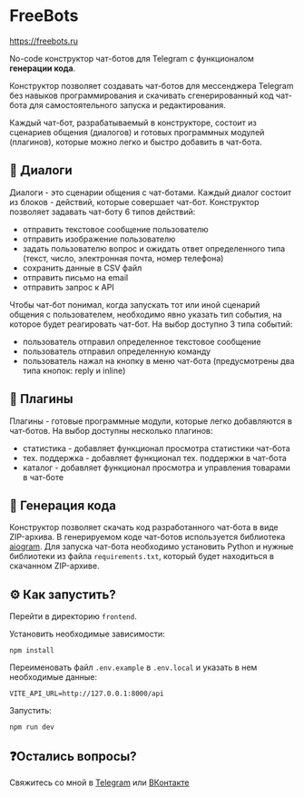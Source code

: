 # FreeBots

https://freebots.ru

No-code конструктор чат-ботов для Telegram с функционалом **генерации кода**.

Конструктор позволяет создавать чат-ботов для мессенджера Telegram без навыков программирования и скачивать 
сгенерированный код чат-бота для самостоятельного запуска и редактирования.

Каждый чат-бот, разрабатываемый в конструкторе, состоит из сценариев общения (диалогов) и готовых программных модулей 
(плагинов), которые можно легко и быстро добавить в чат-бота.

## 💬 Диалоги
Диалоги - это сценарии общения с чат-ботами. Каждый диалог состоит из блоков - действий, которые совершает чат-бот. 
Конструктор позволяет задавать чат-боту 6 типов действий:
- отправить текстовое сообщение пользователю
- отправить изображение пользователю
- задать пользователю вопрос и ожидать ответ определенного типа (текст, число, электронная почта, номер телефона)
- сохранить данные в CSV файл
- отправить письмо на email
- отправить запрос к API

Чтобы чат-бот понимал, когда запускать тот или иной сценарий общения с пользователем, необходимо явно указать тип 
события, на которое будет реагировать чат-бот. На выбор доступно 3 типа событий:
- пользователь отправил определенное текстовое сообщение
- пользователь отправил определенную команду
- пользователь нажал на кнопку в меню чат-бота (предусмотрены два типа кнопок: reply и inline)

## 🔋 Плагины 
Плагины - готовые программные модули, которые легко добавляются в чат-ботов. На выбор доступны несколько плагинов:
- статистика - добавляет функционал просмотра статистики чат-бота
- тех. поддержка - добавляет функционал тех. поддержки в чат-бота
- каталог - добавляет функционал просмотра и управления товарами в чат-боте


## 🚀 Генерация кода
Конструктор позволяет скачать код разработанного чат-бота в виде ZIP-архива. В генерируемом коде чат-ботов используется
библиотека [aiogram](https://github.com/aiogram/aiogram). Для запуска чат-бота необходимо установить Python и нужные 
библиотеки из файла `requirements.txt`, который будет находиться в скачанном ZIP-архиве.

## ⚙️ Как запустить?
Перейти в директорию `frontend`.

Установить необходимые зависимости:
```commandline
npm install
```

Переименовать файл `.env.example` в `.env.local` и указать в нем необходимые данные:
```commandline
VITE_API_URL=http://127.0.0.1:8000/api
```

Запустить:
```commandline
npm run dev
```

## ❓Остались вопросы?
Свяжитесь со мной в [Telegram](https://t.me/profatsky) или [ВКонтакте](https://vk.com/profatsky)
